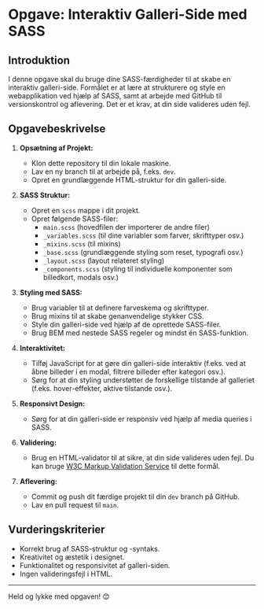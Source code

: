 # Opgave: Interaktiv Galleri-Side med SASS

## Introduktion
I denne opgave skal du bruge dine SASS-færdigheder til at skabe en interaktiv galleri-side. Formålet er at lære at strukturere og style en webapplikation ved hjælp af SASS, samt at arbejde med GitHub til versionskontrol og aflevering. Det er et krav, at din side valideres uden fejl.

## Opgavebeskrivelse
1. **Opsætning af Projekt:**
   - Klon dette repository til din lokale maskine.
   - Lav en ny branch til at arbejde på, f.eks. `dev`. 
   - Opret en grundlæggende HTML-struktur for din galleri-side.

2. **SASS Struktur:**
   - Opret en `scss` mappe i dit projekt.
   - Opret følgende SASS-filer:
     - `main.scss` (hovedfilen der importerer de andre filer)
     - `_variables.scss` (til dine variabler som farver, skrifttyper osv.)
     - `_mixins.scss` (til mixins)
     - `_base.scss` (grundlæggende styling som reset, typografi osv.)
     - `_layout.scss` (layout relateret styling)
     - `_components.scss` (styling til individuelle komponenter som billedkort, modals osv.)

3. **Styling med SASS:**
   - Brug variabler til at definere farveskema og skrifttyper.
   - Brug mixins til at skabe genanvendelige stykker CSS.
   - Style din galleri-side ved hjælp af de oprettede SASS-filer.
   - Brug BEM med nestede SASS regeler og mindst én SASS-funktion.

4. **Interaktivitet:**
   - Tilføj JavaScript for at gøre din galleri-side interaktiv (f.eks. ved at åbne billeder i en modal, filtrere billeder efter kategori osv.).
   - Sørg for at din styling understøtter de forskellige tilstande af galleriet (f.eks. hover-effekter, aktive tilstande osv.).

5. **Responsivt Design:**
   - Sørg for at din galleri-side er responsiv ved hjælp af media queries i SASS.

6. **Validering:**
   - Brug en HTML-validator til at sikre, at din side valideres uden fejl. Du kan bruge [W3C Markup Validation Service](https://validator.w3.org/) til dette formål.

7. **Aflevering:**
   - Commit og push dit færdige projekt til din `dev` branch på GitHub.
   - Lav en pull request til `main`.

## Vurderingskriterier
- Korrekt brug af SASS-struktur og -syntaks.
- Kreativitet og æstetik i designet.
- Funktionalitet og responsivitet af galleri-siden.
- Ingen valideringsfejl i HTML.

---

Held og lykke med opgaven! 😊
